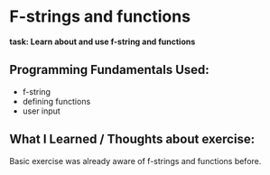 # F-strings and functions

**task: Learn about and use f-string and functions**

## Programming Fundamentals Used:

- f-string
- defining functions
- user input

## What I Learned / Thoughts about exercise:
Basic exercise was already aware of f-strings and functions before.